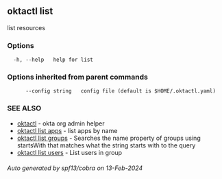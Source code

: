 ## oktactl list

list resources

### Options

```
  -h, --help   help for list
```

### Options inherited from parent commands

```
      --config string   config file (default is $HOME/.oktactl.yaml)
```

### SEE ALSO

* [oktactl](oktactl.md)	 - okta org admin helper
* [oktactl list apps](oktactl_list_apps.md)	 - list apps by name
* [oktactl list groups](oktactl_list_groups.md)	 - Searches the name property of groups using startsWith that matches what the string starts with to the query
* [oktactl list users](oktactl_list_users.md)	 - List users in group

###### Auto generated by spf13/cobra on 13-Feb-2024
